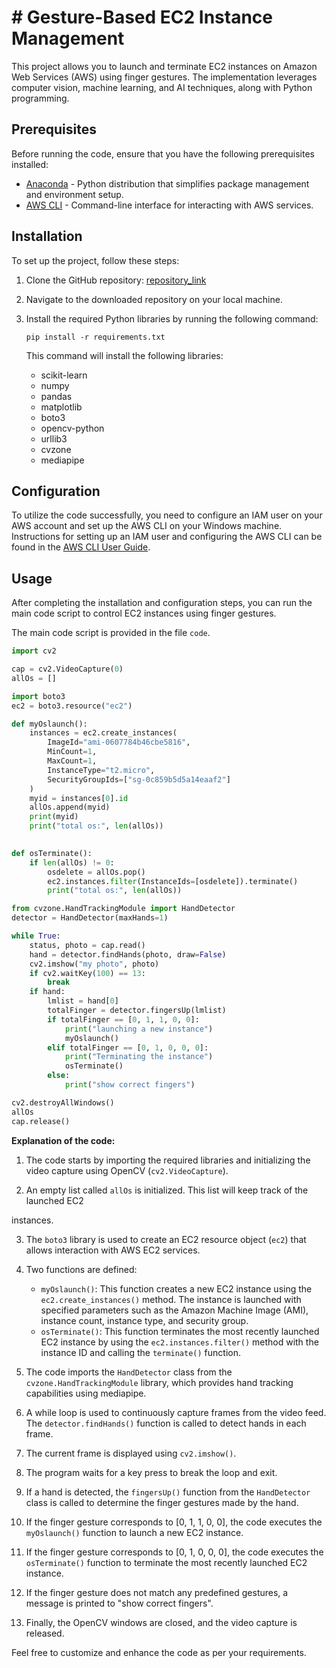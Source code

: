 # # Gesture-Based EC2 Instance Management

This project allows you to launch and terminate EC2 instances on Amazon Web Services (AWS) using finger gestures. The implementation leverages computer vision, machine learning, and AI techniques, along with Python programming.

## Prerequisites

Before running the code, ensure that you have the following prerequisites installed:

- [Anaconda](https://www.anaconda.com/) - Python distribution that simplifies package management and environment setup.
- [AWS CLI](https://aws.amazon.com/cli/) - Command-line interface for interacting with AWS services.

## Installation

To set up the project, follow these steps:

1. Clone the GitHub repository: [repository_link](insert_repository_link)
2. Navigate to the downloaded repository on your local machine.

3. Install the required Python libraries by running the following command:

   ```
   pip install -r requirements.txt
   ```

   This command will install the following libraries:

   - scikit-learn
   - numpy
   - pandas
   - matplotlib
   - boto3
   - opencv-python
   - urllib3
   - cvzone
   - mediapipe

## Configuration

To utilize the code successfully, you need to configure an IAM user on your AWS account and set up the AWS CLI on your Windows machine. Instructions for setting up an IAM user and configuring the AWS CLI can be found in the [AWS CLI User Guide](https://docs.aws.amazon.com/cli/latest/userguide/cli-configure-quickstart.html).

## Usage

After completing the installation and configuration steps, you can run the main code script to control EC2 instances using finger gestures.

The main code script is provided in the file `code`.

```python
import cv2

cap = cv2.VideoCapture(0)
allOs = []

import boto3
ec2 = boto3.resource("ec2")

def myOslaunch():
    instances = ec2.create_instances(
        ImageId="ami-0607784b46cbe5816",
        MinCount=1,
        MaxCount=1,
        InstanceType="t2.micro",
        SecurityGroupIds=["sg-0c859b5d5a14eaaf2"]
    )
    myid = instances[0].id
    allOs.append(myid)
    print(myid)
    print("total os:", len(allOs))
    

def osTerminate():
    if len(allOs) != 0:
        osdelete = allOs.pop()
        ec2.instances.filter(InstanceIds=[osdelete]).terminate()
        print("total os:", len(allOs))

from cvzone.HandTrackingModule import HandDetector
detector = HandDetector(maxHands=1)

while True:
    status, photo = cap.read()
    hand = detector.findHands(photo, draw=False)
    cv2.imshow("my photo", photo)
    if cv2.waitKey(100) == 13:
        break
    if hand:
        lmlist = hand[0]
        totalFinger = detector.fingersUp(lmlist)
        if totalFinger == [0, 1, 1, 0, 0]:
            print("launching a new instance")
            myOslaunch()
        elif totalFinger == [0, 1, 0, 0, 0]:
            print("Terminating the instance")
            osTerminate()
        else:
            print("show correct fingers")

cv2.destroyAllWindows()
allOs
cap.release()
```

**Explanation of the code:**

1. The code starts by importing the required libraries and initializing the video capture using OpenCV (`cv2.VideoCapture`).

2. An empty list called `allOs` is initialized. This list will keep track of the launched EC2

 instances.

3. The `boto3` library is used to create an EC2 resource object (`ec2`) that allows interaction with AWS EC2 services.

4. Two functions are defined:
   - `myOslaunch()`: This function creates a new EC2 instance using the `ec2.create_instances()` method. The instance is launched with specified parameters such as the Amazon Machine Image (AMI), instance count, instance type, and security group.
   - `osTerminate()`: This function terminates the most recently launched EC2 instance by using the `ec2.instances.filter()` method with the instance ID and calling the `terminate()` function.

5. The code imports the `HandDetector` class from the `cvzone.HandTrackingModule` library, which provides hand tracking capabilities using mediapipe.

6. A while loop is used to continuously capture frames from the video feed. The `detector.findHands()` function is called to detect hands in each frame.

7. The current frame is displayed using `cv2.imshow()`.

8. The program waits for a key press to break the loop and exit.

9. If a hand is detected, the `fingersUp()` function from the `HandDetector` class is called to determine the finger gestures made by the hand.

10. If the finger gesture corresponds to [0, 1, 1, 0, 0], the code executes the `myOslaunch()` function to launch a new EC2 instance.

11. If the finger gesture corresponds to [0, 1, 0, 0, 0], the code executes the `osTerminate()` function to terminate the most recently launched EC2 instance.

12. If the finger gesture does not match any predefined gestures, a message is printed to "show correct fingers".

13. Finally, the OpenCV windows are closed, and the video capture is released.

Feel free to customize and enhance the code as per your requirements.
